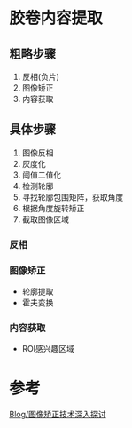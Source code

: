 # 胶卷内容提取
## 粗略步骤
1. 反相(负片)
2. 图像矫正
3. 内容获取

## 具体步骤
1. 图像反相
2. 灰度化
3. 阈值二值化
4. 检测轮廓
5. 寻找轮廓包围矩阵，获取角度
6. 根据角度旋转矫正
7. 截取图像区域

### 反相
### 图像矫正
- 轮廓提取
- 霍夫变换
### 内容获取
- ROI感兴趣区域

# 参考
[Blog/图像矫正技术深入探讨](https://www.cnblogs.com/skyfsm/p/6902524.html)
[]()